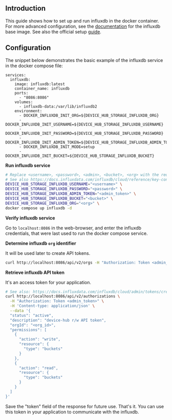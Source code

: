 ## Introduction

This guide shows how to set up and run influxdb in the docker container. For more advanced configuration, see the [documentation](https://hub.docker.com/_/influxdb) for the influxdb base image. See also the official setup [guide](https://docs.influxdata.com/influxdb/v2/install/?t=Docker).

## Configuration

The snippet below demonstrates the basic example of the influxdb service in the docker compose file:

```docker
services:
  influxdb:
    image: influxdb:latest
    container_name: influxdb
    ports:
      - "8086:8086"
    volumes:
      - influxdb-data:/var/lib/influxdb2
    environment:
      - DOCKER_INFLUXDB_INIT_ORG=${DEVICE_HUB_STORAGE_INFLUXDB_ORG}
      - DOCKER_INFLUXDB_INIT_USERNAME=${DEVICE_HUB_STORAGE_INFLUXDB_USERNAME}
      - DOCKER_INFLUXDB_INIT_PASSWORD=${DEVICE_HUB_STORAGE_INFLUXDB_PASSWORD}
      - DOCKER_INFLUXDB_INIT_ADMIN_TOKEN=${DEVICE_HUB_STORAGE_INFLUXDB_ADMIN_TOKEN}
      - DOCKER_INFLUXDB_INIT_MODE=setup
      - DOCKER_INFLUXDB_INIT_BUCKET=${DEVICE_HUB_STORAGE_INFLUXDB_BUCKET}
```

**Run influxdb service**

```bash
# Replace <username>, <password>, <admin>, <bucket>, <org> with the required credentials.
# See also https://docs.influxdata.com/influxdb/cloud/reference/key-concepts/data-elements/.
DEVICE_HUB_STORAGE_INFLUXDB_USERNAME="<username>" \
DEVICE_HUB_STORAGE_INFLUXDB_PASSWORD="<password>" \
DEVICE_HUB_STORAGE_INFLUXDB_ADMIN_TOKEN="<admin_token>" \
DEVICE_HUB_STORAGE_INFLUXDB_BUCKET="<bucket>" \
DEVICE_HUB_STORAGE_INFLUXDB_ORG="<org>" \
docker compose up influxdb -d
```

**Verify influxdb service**

Go to `localhost:8086` in the web-browser, and enter the influxdb credentials, that were last used to run the docker compose service.

**Determine influxdb `org` identifier**

It will be used later to create API tokens.

```bash
curl http://localhost:8086/api/v2/orgs -H "Authorization: Token <admin_token>"
```

**Retrieve influxdb API token**

It's an access token for your application.

```bash
# See also: https://docs.influxdata.com/influxdb/cloud/admin/tokens/create-token/
curl http://localhost:8086/api/v2/authorizations \
  -H "Authorization: Token <admin_token>" \
  -H 'Content-type: application/json' \
  --data '{
  "status": "active",
  "description": "device-hub r/w API token",
  "orgId": "<org_id>",
  "permissions": [
    {
      "action": "write",
      "resource": {
        "type": "buckets"
      }
    },
    {
      "action": "read",
      "resource": {
        "type": "buckets"
      }
    }
  ]
}'
```

Save the "token" field of the response for future use. That's it. You can use this token in your application to communicate with the influxdb.

